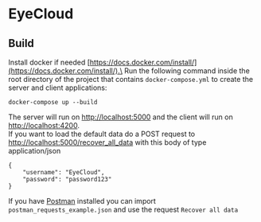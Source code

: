 # EyeCloud
## Build
Install docker if needed [https://docs.docker.com/install/](https://docs.docker.com/install/).\
Run the following command inside the root directory of the project that contains `docker-compose.yml` to create the server and client applications:
```
docker-compose up --build
```
The server will run on [http://localhost:5000](http://localhost:5000) and the client will run on [http://localhost:4200](http:localhost:4200).\
If you want to load the default data do a POST request to [http://localhost:5000/recover_all_data](http://localhost:5000/recover_all_data) with this body of type application/json
```
{
    "username": "EyeCloud",
    "password": "password123"
}
```
If you have [Postman](https://www.getpostman.com/) installed you can import `postman_requests_example.json` and use the request `Recover all data`